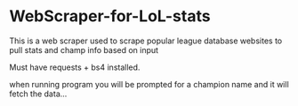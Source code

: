 # WebScraper-for-LoL-stats
This is a web scraper used to scrape popular league database websites to pull stats and champ info based on input

Must have requests + bs4 installed.

when running program you will be prompted for a champion name and it will fetch the data...
